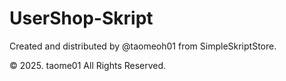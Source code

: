 # UserShop-Skript
Created and distributed by @taomeoh01 from SimpleSkriptStore.

© 2025. taome01 All Rights Reserved.
